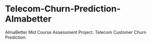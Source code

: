 # Telecom-Churn-Prediction-Almabetter
AlmaBetter Mid Course Assessment Project. Telecom Customer Churn Prediction.
